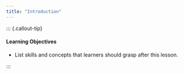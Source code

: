 ```yaml
---
title: "Introduction"
---
```


::: {.callout-tip}
#### Learning Objectives

- List skills and concepts that learners should grasp after this lesson.

:::

